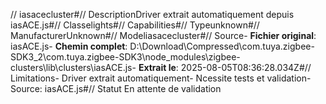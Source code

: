// iasacecluster#// DescriptionDriver extrait automatiquement depuis iasACE.js#// Classelights#// Capabilities#// Typeunknown#// ManufacturerUnknown#// Modeliasacecluster#// Source- **Fichier original**: iasACE.js- **Chemin complet**: D:\Download\Compressed\com.tuya.zigbee-SDK3_2\com.tuya.zigbee-SDK3\node_modules\zigbee-clusters\lib\clusters\iasACE.js- **Extrait le**: 2025-08-05T08:36:28.034Z#// Limitations- Driver extrait automatiquement- Ncessite tests et validation- Source: iasACE.js#// Statut En attente de validation